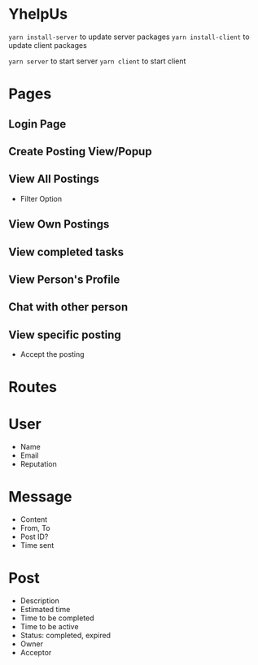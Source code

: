 # YhelpUs
`yarn install-server` to update server packages
`yarn install-client` to update client packages

`yarn server` to start server
`yarn client` to start client

# Pages
## Login Page
## Create Posting View/Popup
## View All Postings
* Filter Option
## View Own Postings
## View completed tasks
## View Person's Profile
## Chat with other person
## View specific posting
* Accept the posting


# Routes
# User
* Name
* Email 
* Reputation

# Message
* Content
* From, To
* Post ID?
* Time sent

# Post
* Description
* Estimated time
* Time to be completed
* Time to be active
* Status: completed, expired
* Owner
* Acceptor

